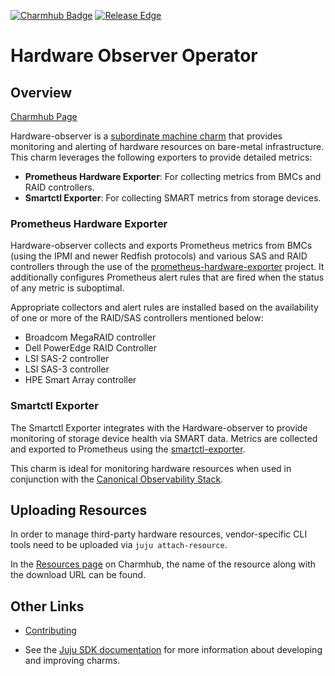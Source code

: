 <!--
Avoid using this README file for information that is maintained or published elsewhere, e.g.:

* metadata.yaml > published on Charmhub
* documentation > published on (or linked to from) Charmhub
* detailed contribution guide > documentation or CONTRIBUTING.md

Use links instead.
-->
[![Charmhub Badge](https://charmhub.io/hardware-observer/badge.svg)](https://charmhub.io/hardware-observer)
[![Release Edge](https://github.com/canonical/hardware-observer-operator/actions/workflows/release.yaml/badge.svg)](https://github.com/canonical/hardware-observer-operator/actions/workflows/release.yaml)

# Hardware Observer Operator

## Overview
[Charmhub Page](https://charmhub.io/hardware-observer)

Hardware-observer is a [subordinate machine charm](https://juju.is/docs/sdk/charm-taxonomy#heading--subordinate-charms) that provides monitoring and alerting of hardware resources on bare-metal infrastructure. This charm leverages the following exporters to provide detailed metrics:

- **Prometheus Hardware Exporter**: For collecting metrics from BMCs and RAID controllers.
- **Smartctl Exporter**: For collecting SMART metrics from storage devices.

### Prometheus Hardware Exporter
Hardware-observer collects and exports Prometheus metrics from BMCs (using the IPMI and newer Redfish protocols) and various SAS and RAID controllers through the use of the [prometheus-hardware-exporter](https://github.com/canonical/prometheus-hardware-exporter) project. It additionally configures Prometheus alert rules that are fired when the status of any metric is suboptimal.

Appropriate collectors and alert rules are installed based on the availability of one or more of the RAID/SAS controllers mentioned below:

- Broadcom MegaRAID controller
- Dell PowerEdge RAID Controller
- LSI SAS-2 controller
- LSI SAS-3 controller
- HPE Smart Array controller

### Smartctl Exporter
The Smartctl Exporter integrates with the Hardware-observer to provide monitoring of storage device health via SMART data. Metrics are collected and exported to Prometheus using the [smartctl-exporter](https://github.com/prometheus-community/smartctl_exporter).

This charm is ideal for monitoring hardware resources when used in conjunction with the [Canonical Observability Stack](https://charmhub.io/topics/canonical-observability-stack).

## Uploading Resources

In order to manage third-party hardware resources, vendor-specific CLI tools need to be uploaded via `juju attach-resource`.

In the [Resources page](https://charmhub.io/hardware-observer/resources) on Charmhub, the name of the resource along with the download URL can be found.


## Other Links

<!-- If your charm is documented somewhere else other than Charmhub, provide a link separately. -->

- [Contributing](CONTRIBUTING.md) <!-- or link to other contribution documentation -->

- See the [Juju SDK documentation](https://juju.is/docs/sdk) for more information about developing and improving charms.
